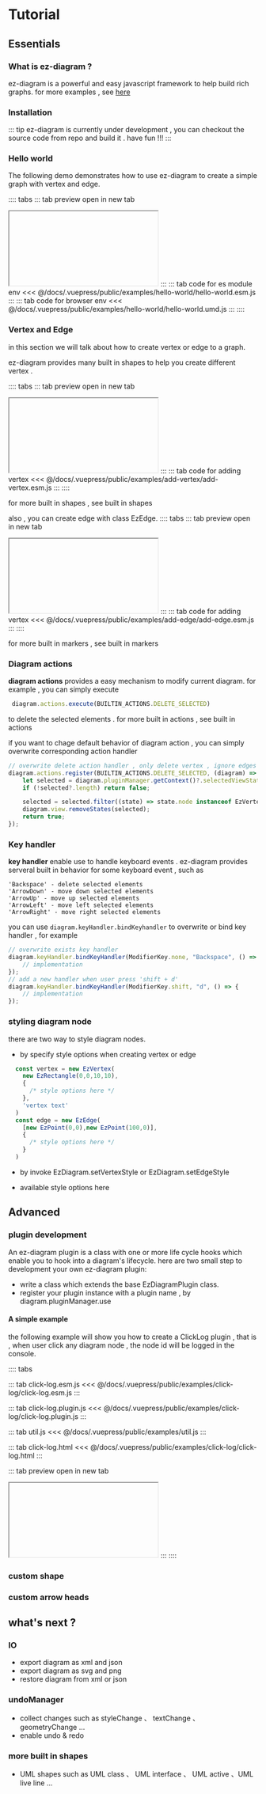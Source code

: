 # Tutorial
## Essentials
### What is ez-diagram ?
ez-diagram is a powerful and easy javascript framework to help build rich graphs. for more examples , see [here](/demos.md)
### Installation
::: tip
ez-diagram is currently under development , you can checkout the source code from repo and build it . have fun !!!
:::
### Hello world
The following demo demonstrates how to use ez-diagram to create a simple graph with vertex and edge.

:::: tabs
::: tab preview
<a :href="$withBase('/examples/hello-world/hello-world.html')" target="_blank">open in new tab</a>
<iframe class="thin" :src="$withBase('/examples/hello-world/hello-world.html')"></iframe>
:::
::: tab code for es module env
<<< @/docs/.vuepress/public/examples/hello-world/hello-world.esm.js
:::
::: tab code for browser env
<<< @/docs/.vuepress/public/examples/hello-world/hello-world.umd.js
:::
::::


### Vertex and Edge
in this section we will talk about how to create  vertex or  edge to a graph.

ez-diagram provides many built in shapes to help you create different vertex .

:::: tabs
::: tab preview
<a :href="$withBase('/examples/add-vertex/add-vertex.html')" target="_blank">open in new tab</a>
<iframe class="thin" :src="$withBase('/examples/add-vertex/add-vertex.html')"></iframe>
:::
::: tab code for adding vertex
<<< @/docs/.vuepress/public/examples/add-vertex/add-vertex.esm.js
:::
::::

for more built in shapes , see <a :href="$withBase('/api-reference/modules.html#BUILTIN_SHAPE')" target="_blank">built in shapes</a>

also , you can create edge with class EzEdge.
:::: tabs
::: tab preview
<a :href="$withBase('/examples/add-edge/add-edge.html')" target="_blank">open in new tab</a>
<iframe class="thin" :src="$withBase('/examples/add-edge/add-edge.html')"></iframe>
:::
::: tab code for adding vertex
<<< @/docs/.vuepress/public/examples/add-edge/add-edge.esm.js
:::
::::

for more built in markers , see <a :href="$withBase('/api-reference/modules.html#BUILTIN_MARKER')" target="_blank">built in markers</a>

### Diagram actions

**diagram actions** provides a easy mechanism to modify current diagram. for example , you can simply execute
```javascript
 diagram.actions.execute(BUILTIN_ACTIONS.DELETE_SELECTED)
```
to delete the selected elements . for more built in actions , see 
<a :href="$withBase('/api-reference/modules.html#BUILTIN_MARKER')" target="_blank">built in actions</a>

if you want to chage default behavior of diagram action , you can simply overwrite corresponding action handler
```javascript
// overwrite delete action handler , only delete vertex , ignore edges
diagram.actions.register(BUILTIN_ACTIONS.DELETE_SELECTED, (diagram) => {
    let selected = diagram.pluginManager.getContext()?.selectedViewStates;
    if (!selected?.length) return false;

    selected = selected.filter((state) => state.node instanceof EzVertex);
    diagram.view.removeStates(selected);
    return true;
});
```

### Key handler
**key handler** enable use to handle keyboard events . ez-diagram provides serveral built in behavior for some keyboard event , such as
```
'Backspace' - delete selected elements
'ArrowDown' - move down selected elements
'ArrowUp' - move up selected elements
'ArrowLeft' - move left selected elements
'ArrowRight' - move right selected elements
```
you can use ``` diagram.keyHandler.bindKeyhandler ``` to overwrite or bind key handler , for example
```javascript
// overwrite exists key handler
diagram.keyHandler.bindKeyHandler(ModifierKey.none, "Backspace", () => {
    // implementation
});
// add a new handler when user press 'shift + d'
diagram.keyHandler.bindKeyHandler(ModifierKey.shift, "d", () => {
    // implementation
});

```

### styling diagram node
there are two way to style diagram nodes.
- by specify style options when creating vertex or edge
```js
  const vertex = new EzVertex(  
    new EzRectangle(0,0,10,10),
    { 
      /* style options here */
    },
    'vertex text'
  )
  const edge = new EzEdge(  
    [new EzPoint(0,0),new EzPoint(100,0)],
    { 
      /* style options here */
    }
  )
```
- by invoke <a :href="$withBase('/api-reference/classes/EzDiagram.html#setVertexStyle')">EzDiagram.setVertexStyle</a> or <a :href="$withBase('/api-reference/classes/EzDiagram.html#setEdgeStyle')">EzDiagram.setEdgeStyle</a>

- available style options  <a :href="$withBase('/api-reference/modules/Style.html')">here</a>



## Advanced

### plugin development
An ez-diagram plugin is a class with one or more life cycle hooks which enable you to hook into a diagram's lifecycle.
here are two small step to development your own ez-diagram plugin:
- write a class which extends the base <a :href="$withBase('api-reference/classes/Plugin.EzDiagramPlugin.html')">EzDiagramPlugin</a> class.
- register your plugin instance with a plugin name , by <a :href="$withBase('api-reference/classes/Plugin.EzDiagramPluginManager.html#use')">diagram.pluginManager.use</a>

#### A simple example
the following example will show you how to create a ClickLog plugin , that is , when user click any diagram node , the node id will be logged in the console.

:::: tabs

::: tab click-log.esm.js
<<< @/docs/.vuepress/public/examples/click-log/click-log.esm.js
:::

::: tab click-log.plugin.js
<<< @/docs/.vuepress/public/examples/click-log/click-log.plugin.js
:::

::: tab util.js
<<< @/docs/.vuepress/public/examples/util.js
:::

::: tab click-log.html
<<< @/docs/.vuepress/public/examples/click-log/click-log.html
:::

::: tab preview
<a :href="$withBase('/examples/click-log/click-log.html')" target="_blank">open in new tab</a>
<iframe class="thin" :src="$withBase('/examples/click-log/click-log.html')"></iframe>
:::
::::



### custom shape
### custom arrow heads

## what's next ?
### IO
- export diagram as xml and json 
- export diagram as svg and png
- restore diagram from xml or json
### undoManager
- collect changes such as styleChange 、 textChange 、 geometryChange ...
- enable undo & redo 

### more built in shapes
- UML shapes such as UML class 、 UML interface 、 UML active 、UML live line ...

